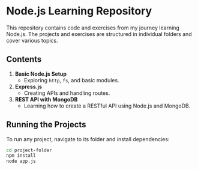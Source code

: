 # Node.js Learning Repository

This repository contains code and exercises from my journey learning Node.js. The projects and exercises are structured in individual folders and cover various topics.

## Contents
1. **Basic Node.js Setup**
   - Exploring `http`, `fs`, and basic modules.
2. **Express.js**
   - Creating APIs and handling routes.
3. **REST API with MongoDB**
   - Learning how to create a RESTful API using Node.js and MongoDB.

## Running the Projects
To run any project, navigate to its folder and install dependencies:

```bash
cd project-folder
npm install
node app.js
